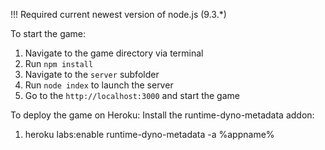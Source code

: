 !!! Required current newest version of node.js (9.3.*)

To start the game:
1) Navigate to the game directory via terminal
2) Run `npm install`
3) Navigate to the `server` subfolder
4) Run `node index` to launch the server
5) Go to the `http://localhost:3000` and start the game

To deploy the game on Heroku:
Install the runtime-dyno-metadata addon:
1) heroku labs:enable runtime-dyno-metadata -a %appname%